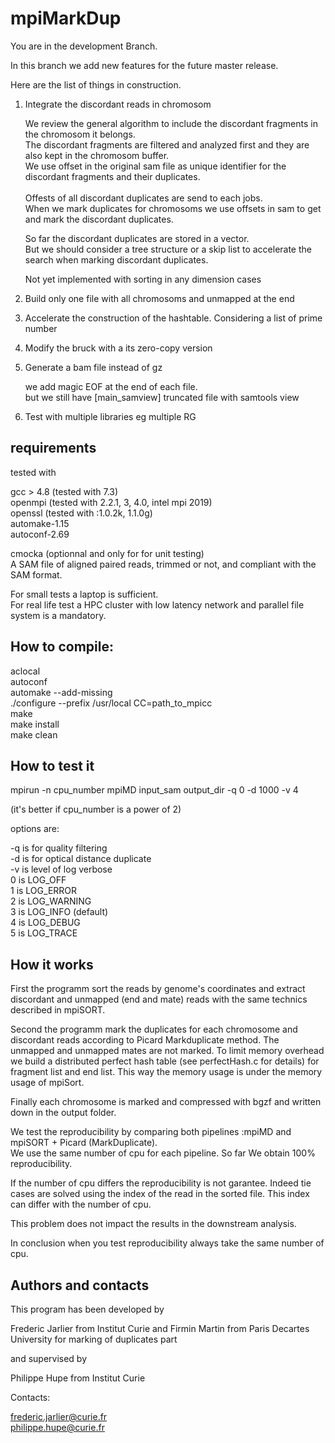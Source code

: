 # mpiMarkDup

You are in the development Branch.

In this branch we add new features for the future master release. <br />

Here are the list of things in construction. <br />

1) Integrate the discordant reads in chromosom <br />

	We review the general algorithm to include the discordant fragments in the chromosom it belongs. <br />
	The discordant fragments are filtered and analyzed first and they are also kept in the chromosom buffer. <br />
	We use offset in the original sam file as unique identifier for the discordant fragments and their duplicates. <br />   
	Offests of all discordant duplicates are send to each jobs. <br />
	When we mark duplicates for chromosoms we use offsets in sam to get and mark the discordant duplicates. <br />

	So far the discordant duplicates are stored in a vector. <br />
	But we should consider a tree structure or a skip list to accelerate the search when marking discordant duplicates. <br />

	Not yet implemented with sorting in any dimension cases <br />


2) Build only one file with all chromosoms and unmapped at the end <br />

3) Accelerate the construction of the hashtable. Considering a list of prime number <br />

4) Modify the bruck with a its zero-copy version <br />

5) Generate a bam file instead of gz <br />

	we add magic EOF at the end of each file. <br />
	but we still have [main_samview] truncated file with samtools view <br />

6) Test with multiple libraries eg multiple RG <br />

requirements
------------

tested with 

gcc > 4.8 (tested with 7.3) <br />
openmpi (tested with 2.2.1, 3, 4.0, intel mpi 2019) <br />
openssl (tested with :1.0.2k, 1.1.0g) <br />
automake-1.15 <br />
autoconf-2.69 <br />

cmocka (optionnal and only for for unit testing) <br />
A SAM file of aligned paired reads, trimmed or not, and compliant with the SAM format. <br /> 
 
For small tests a laptop is sufficient. <br />
For real life test a HPC cluster with low latency network and parallel file system is a mandatory. <br />

How to compile:
--------------
aclocal <br />
autoconf <br />
automake --add-missing <br />
./configure --prefix /usr/local CC=path_to_mpicc <br />
make <br />
make install <br />
make clean <br />

How to test it
-------------

mpirun -n cpu_number mpiMD input_sam output_dir -q 0 -d 1000 -v 4 <br />

(it's better if cpu_number is a power of 2) <br />

options are: <br />

-q is for quality filtering <br />
-d is for optical distance duplicate <br />
-v is level of log verbose <br />
    0 is LOG_OFF  <br />
    1 is LOG_ERROR  <br />
    2 is LOG_WARNING  <br />
    3 is LOG_INFO (default) <br />
    4 is LOG_DEBUG  <br />
    5 is LOG_TRACE  <br />

How it works
------------

First the programm sort the reads by genome's coordinates and extract discordant and unmapped (end and mate) reads with the same technics described in mpiSORT. <br />

Second the programm mark the duplicates for each chromosome and discordant reads according to Picard Markduplicate method. The unmapped and unmapped mates are not marked. To limit memory overhead we build a distributed perfect hash table (see perfectHash.c for details) for fragment list and end list. This way the memory usage is under the memory usage of mpiSort.  <br />

Finally each chromosome is marked and compressed with bgzf and written down in the output folder. <br />

We test the reproducibility by comparing both pipelines :mpiMD and mpiSORT + Picard (MarkDuplicate). <br />
We use the same number of cpu for each pipeline. So far We obtain 100% reproducibility. <br />

If the number of cpu differs the reproducibility is not garantee. Indeed tie cases are solved using the index of the read in the sorted file. This index can differ with the number of cpu. <br />

This problem does not impact the results in the downstream analysis. <br />

In conclusion when you test reproducibility always take the same number of cpu. <br />   


Authors and contacts
--------------------

This program has been developed by<br />

Frederic Jarlier from Institut Curie and Firmin Martin from Paris Decartes University for marking of duplicates part<br />

and supervised by <br />

Philippe Hupe from Institut Curie <br />

Contacts: <br />

frederic.jarlier@curie.fr <br />
philippe.hupe@curie.fr <br />

